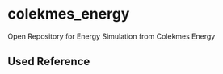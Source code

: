 # colekmes_energy
Open Repository for Energy Simulation from Colekmes Energy

## Used Reference


<!--stackedit_data:
eyJoaXN0b3J5IjpbLTgyMzQ3MTQyNF19
-->
